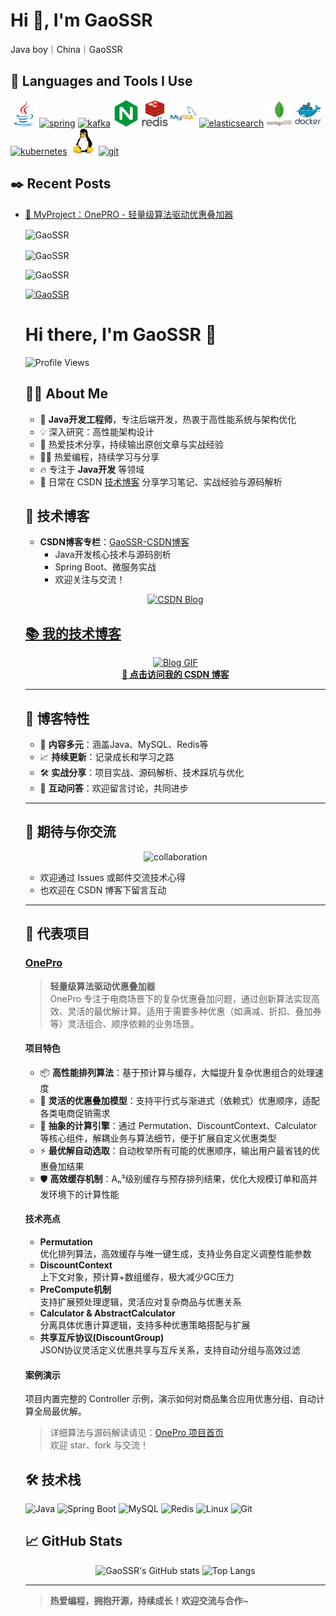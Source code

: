 <h1>Hi 👋, I'm GaoSSR</h1>
<p>Java boy｜China｜GaoSSR</p>
<h2>🚀 Languages and Tools I Use</h2>
<p><a target="_blank" href="https://raw.githubusercontent.com/devicons/devicon/master/icons/java/java-original.svg" style="display: inline-block;"><img src="https://raw.githubusercontent.com/devicons/devicon/master/icons/java/java-original.svg" alt="java" width="42" height="42" /></a>
<a target="_blank" href="https://www.vectorlogo.zone/logos/springio/springio-icon.svg" style="display: inline-block;"><img src="https://www.vectorlogo.zone/logos/springio/springio-icon.svg" alt="spring" width="42" height="42" /></a>
<a target="_blank" href="https://www.vectorlogo.zone/logos/apache_kafka/apache_kafka-icon.svg" style="display: inline-block;"><img src="https://www.vectorlogo.zone/logos/apache_kafka/apache_kafka-icon.svg" alt="kafka" width="42" height="42" /></a>
<a target="_blank" href="https://raw.githubusercontent.com/devicons/devicon/master/icons/nginx/nginx-original.svg" style="display: inline-block;"><img src="https://raw.githubusercontent.com/devicons/devicon/master/icons/nginx/nginx-original.svg" alt="nginx" width="42" height="42" /></a>
<a target="_blank" href="https://raw.githubusercontent.com/devicons/devicon/master/icons/redis/redis-original-wordmark.svg" style="display: inline-block;"><img src="https://raw.githubusercontent.com/devicons/devicon/master/icons/redis/redis-original-wordmark.svg" alt="redis" width="42" height="42" /></a>
<a target="_blank" href="https://raw.githubusercontent.com/devicons/devicon/master/icons/mysql/mysql-original-wordmark.svg" style="display: inline-block;"><img src="https://raw.githubusercontent.com/devicons/devicon/master/icons/mysql/mysql-original-wordmark.svg" alt="mysql" width="42" height="42" /></a>
<a target="_blank" href="https://www.vectorlogo.zone/logos/elastic/elastic-icon.svg" style="display: inline-block;"><img src="https://www.vectorlogo.zone/logos/elastic/elastic-icon.svg" alt="elasticsearch" width="42" height="42" /></a>
<a target="_blank" href="https://raw.githubusercontent.com/devicons/devicon/master/icons/mongodb/mongodb-original-wordmark.svg" style="display: inline-block;"><img src="https://raw.githubusercontent.com/devicons/devicon/master/icons/mongodb/mongodb-original-wordmark.svg" alt="mongodb" width="42" height="42" /></a>
<a target="_blank" href="https://raw.githubusercontent.com/devicons/devicon/master/icons/docker/docker-original-wordmark.svg" style="display: inline-block;"><img src="https://raw.githubusercontent.com/devicons/devicon/master/icons/docker/docker-original-wordmark.svg" alt="docker" width="42" height="42" /></a>
<a target="_blank" href="https://www.vectorlogo.zone/logos/kubernetes/kubernetes-icon.svg" style="display: inline-block;"><img src="https://www.vectorlogo.zone/logos/kubernetes/kubernetes-icon.svg" alt="kubernetes" width="42" height="42" /></a>
<a target="_blank" href="https://raw.githubusercontent.com/devicons/devicon/master/icons/linux/linux-original.svg" style="display: inline-block;"><img src="https://raw.githubusercontent.com/devicons/devicon/master/icons/linux/linux-original.svg" alt="linux" width="42" height="42" /></a>
<a target="_blank" href="https://www.vectorlogo.zone/logos/git-scm/git-scm-icon.svg" style="display: inline-block;"><img src="https://www.vectorlogo.zone/logos/git-scm/git-scm-icon.svg" alt="git" width="42" height="42" /></a></p>
<h2>✒️ Recent Posts</h2>
<ul>
<li><a target="_blank" href="https://github.com/GaoSSR/OnePRO">🚀 MyProject：OnePRO - 轻量级算法驱动优惠叠加器</a></li>
  
<p><img align="center" src="https://github-readme-stats.vercel.app/api?username=GaoSSR&show_icons=true&locale=en" alt="GaoSSR" /></p>
<p><img align="center" src="https://github-readme-streak-stats.herokuapp.com/?user=GaoSSR&" alt="GaoSSR" /></p>
<p><img src="https://github-readme-stats.vercel.app/api/top-langs?username=GaoSSR&show_icons=true&locale=en&layout=compact" alt="GaoSSR" /></p>
<p><a href="https://github.com/ryo-ma/github-profile-trophy"><img src="https://github-profile-trophy.vercel.app/?username=GaoSSR" alt="GaoSSR" /></a></p>







# Hi there, I'm GaoSSR 👋

![Profile Views](https://komarev.com/ghpvc/?username=GaoSSR&color=blueviolet)

## 🙋‍♂️ About Me

- 🎯 **Java开发工程师**，专注后端开发，热衷于高性能系统与架构优化
- 💡 深入研究：高性能架构设计
- 📝 热爱技术分享，持续输出原创文章与实战经验
- 👨‍💻 热爱编程，持续学习与分享
- 🔥 专注于 **Java开发** 等领域
- 📝 日常在 CSDN [技术博客](https://blog.csdn.net/weixin_53622554?spm=1000.2115.3001.5343) 分享学习笔记、实战经验与源码解析

## 📌 技术博客

- **CSDN博客专栏**：[GaoSSR-CSDN博客](https://blog.csdn.net/weixin_53622554?spm=1000.2115.3001.5343)
  - Java开发核心技术与源码剖析
  - Spring Boot、微服务实战
  - 欢迎关注与交流！
 
<p align="center">
  <a href="https://blog.csdn.net/weixin_53622554?spm=1000.2115.3001.5343">
    <img src="https://img.shields.io/badge/CSDN-我的技术博客-orange?logo=csdn&logoColor=white&style=for-the-badge" alt="CSDN Blog">
</p>

## 📚 我的技术博客

<p align="center">
  <a href="https://blog.csdn.net/weixin_53622554?spm=1000.2115.3001.5343">
    <img src="https://media.giphy.com/media/l378khQxt68syiWJy/giphy.gif" width="300" alt="Blog GIF"/>
    <br>
    <b>🚩 点击访问我的 CSDN 博客</b>
  </a>
</p>

---

## 🌟 博客特性

- 🎯 **内容多元**：涵盖Java、MySQL、Redis等
- 📈 **持续更新**：记录成长和学习之路
- 🛠️ **实战分享**：项目实战、源码解析、技术踩坑与优化
- 💬 **互动问答**：欢迎留言讨论，共同进步

---

## 🤝 期待与你交流

<p align="center">
  <img src="https://media.giphy.com/media/3o6gbbuLW76jkt8vIc/giphy.gif" width="200" alt="collaboration">
</p>

- 欢迎通过 Issues 或邮件交流技术心得
- 也欢迎在 CSDN 博客下留言互动

---

## 🚀 代表项目

### [OnePro](https://github.com/GaoSSR/OnePro)
> **轻量级算法驱动优惠叠加器**  
> OnePro 专注于电商场景下的复杂优惠叠加问题，通过创新算法实现高效、灵活的最优解计算。适用于需要多种优惠（如满减、折扣、叠加券等）灵活组合、顺序依赖的业务场景。

#### 项目特色
- 📦 **高性能排列算法**：基于预计算与缓存，大幅提升复杂优惠组合的处理速度
- 🧩 **灵活的优惠叠加模型**：支持平行式与渐进式（依赖式）优惠顺序，适配各类电商促销需求
- 🧠 **抽象的计算引擎**：通过 Permutation、DiscountContext、Calculator 等核心组件，解耦业务与算法细节，便于扩展自定义优惠类型
- ⚡ **最优解自动选取**：自动枚举所有可能的优惠顺序，输出用户最省钱的优惠叠加结果
- 🛡️ **高效缓存机制**：Aₙ³级别缓存与预存排列结果，优化大规模订单和高并发环境下的计算性能

#### 技术亮点
- **Permutation<T extends GoodsItem>**  
  优化排列算法，高效缓存与唯一键生成，支持业务自定义调整性能参数
- **DiscountContext**  
  上下文对象，预计算+数组缓存，极大减少GC压力
- **PreCompute机制**  
  支持扩展预处理逻辑，灵活应对复杂商品与优惠关系
- **Calculator & AbstractCalculator**  
  分离具体优惠计算逻辑，支持多种优惠策略搭配与扩展
- **共享互斥协议(DiscountGroup)**  
  JSON协议灵活定义优惠共享与互斥关系，支持自动分组与高效过滤

#### 案例演示
项目内置完整的 Controller 示例，演示如何对商品集合应用优惠分组、自动计算全局最优解。

> 详细算法与源码解读请见：[OnePro 项目首页](https://github.com/GaoSSR/OnePro)  
> 欢迎 star、fork 与交流！

## 🛠️ 技术栈

![Java](https://img.shields.io/badge/Java-ED8B00?style=for-the-badge&logo=java&logoColor=white)
![Spring Boot](https://img.shields.io/badge/Spring_Boot-6DB33F?style=for-the-badge&logo=spring-boot&logoColor=white)
![MySQL](https://img.shields.io/badge/MySQL-4479A1?style=for-the-badge&logo=mysql&logoColor=white)
![Redis](https://img.shields.io/badge/Redis-DC382D?style=for-the-badge&logo=redis&logoColor=white)
![Linux](https://img.shields.io/badge/Linux-FCC624?style=for-the-badge&logo=linux&logoColor=black)
![Git](https://img.shields.io/badge/Git-F05032?style=for-the-badge&logo=git&logoColor=white)

## 📈 GitHub Stats

<p align="center">
  <img src="https://github-readme-stats.vercel.app/api?username=GaoSSR&show_icons=true&theme=radical" alt="GaoSSR's GitHub stats" />
  <img src="https://github-readme-stats.vercel.app/api/top-langs/?username=GaoSSR&layout=compact&theme=radical" alt="Top Langs" />
</p>

---

> **热爱编程，拥抱开源，持续成长！欢迎交流与合作~**

